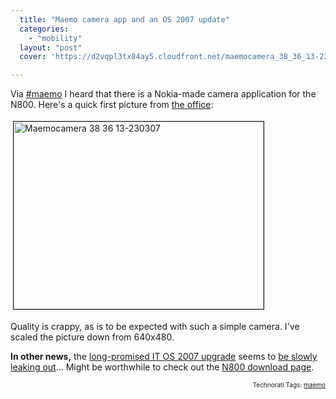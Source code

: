 ```yaml
---
  title: "Maemo camera app and an OS 2007 update"
  categories: 
    - "mobility"
  layout: "post"
  cover: 'https://d2vqpl3tx84ay5.cloudfront.net/maemocamera_38_36_13-230307.jpg'

---
```

Via <a href="http://test.maemo.org/support/irc.html">#maemo</a> I heard that there is a Nokia-made camera application for the N800. Here's a quick first picture from <a href="http://beta.plazes.com/plaze/8703e6abbdf27e13fd548fc1c8c79275/">the office</a>:

<img src="https://d2vqpl3tx84ay5.cloudfront.net/maemocamera_38_36_13-230307.jpg" height="300" width="400" border="1" hspace="4" vspace="4" alt="Maemocamera 38 36 13-230307" /><span style="font-size:0pt;">
</span>

Quality is crappy, as is to be expected with such a simple camera. I've scaled the picture down from 640x480.

<strong>In other news,</strong> the <a href="http://jaaksi.blogspot.com/2007/02/high-level-roadmap.html">long-promised IT OS 2007 upgrade</a> seems to <a href="http://europe.nokia.com/link?cid=PLAIN_TEXT_80293">be slowly leaking out</a>... Might be worthwhile to check out the <a href="http://maemo.org/downloads/Nokia_N800_OS.php">N800 download page</a>.

<p style="text-align:right;font-size:10px;">Technorati Tags: <a href="http://www.technorati.com/tag/maemo" rel="tag">maemo</a></p>
